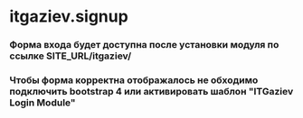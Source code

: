 # itgaziev.signup

### Форма входа будет доступна после установки модуля по ссылке SITE_URL/itgaziev/

### Чтобы форма корректна отображалось не обходимо подключить bootstrap 4 или активировать шаблон "ITGaziev Login Module"
